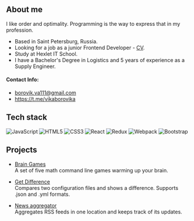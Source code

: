 ## About me
I like order and optimality. Programming is the way to express that in my profession.

+ Based in Saint Petersburg, Russia.
+ Looking for a job as a junior Frontend Developer - [CV](https://cv.hexlet.io/ru/resumes/3318).
+ Study at Hexlet IT School.
+ I have a Bachelor's Degree in Logistics and 5 years of experience as a Supply Engineer.

#### Contact Info:
+ borovik.va111@gmail.com
+ https://t.me/vikaborovika

## Tech stack
![JavaScript](https://img.shields.io/badge/javascript-%23323330.svg?style=for-the-badge&logo=javascript&logoColor=%23F7DF1E)
![HTML5](https://img.shields.io/badge/html5-%23E34F26.svg?style=for-the-badge&logo=html5&logoColor=white)
![CSS3](https://img.shields.io/badge/css3-%231572B6.svg?style=for-the-badge&logo=css3&logoColor=white)
![React](https://img.shields.io/badge/react-%2320232a.svg?style=for-the-badge&logo=react&logoColor=%2361DAFB)
![Redux](https://img.shields.io/badge/redux-%23593d88.svg?style=for-the-badge&logo=redux&logoColor=white)
![Webpack](https://img.shields.io/badge/webpack-%238DD6F9.svg?style=for-the-badge&logo=webpack&logoColor=black)
![Bootstrap](https://img.shields.io/badge/bootstrap-%238511FA.svg?style=for-the-badge&logo=bootstrap&logoColor=white)

## Projects
+ [Brain Games](https://github.com/Victoria-Borovik/frontend-project-44)\
A set of five math command line games warming up your brain.

+ [Get Difference](https://github.com/Victoria-Borovik/frontend-project-46)\
Compares two configuration files and shows a difference. Supports .json and .yml formats.

+ [News aggregator](https://github.com/Victoria-Borovik/frontend-project-11)\
Aggregates RSS feeds in one location and keeps track of its updates.
  
